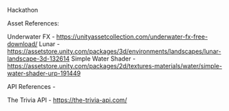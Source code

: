 Hackathon

Asset References:

Underwater FX - https://unityassetcollection.com/underwater-fx-free-download/
Lunar - https://assetstore.unity.com/packages/3d/environments/landscapes/lunar-landscape-3d-132614
Simple Water Shader - https://assetstore.unity.com/packages/2d/textures-materials/water/simple-water-shader-urp-191449

API References - 

The Trivia API - https://the-trivia-api.com/